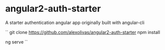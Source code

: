# angular2-auth-starter
A starter authentication angular app originally built with angular-cli

``
git clone https://github.com/alexolivas/angular2-auth-starter
npm install

ng serve
``
